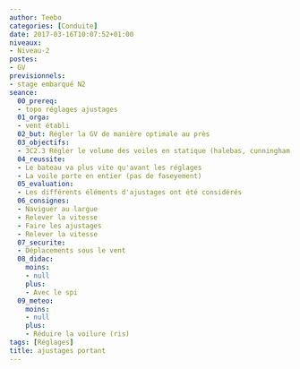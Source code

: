 ```yaml
---
author: Teebo
categories: [Conduite]
date: 2017-03-16T10:07:52+01:00
niveaux:
- Niveau-2
postes:
- GV
previsionnels:
- stage embarqué N2
seance:
  00_prereq:
  - topo réglages ajustages
  01_orga:
  - vent établi
  02_but: Régler la GV de manière optimale au près
  03_objectifs:
  - 3C2.3 Régler le volume des voiles en statique (halebas, cunningham, bordure, lattes)
  04_reussite:
  - Le bateau va plus vite qu'avant les réglages
  - La voile porte en entier (pas de faseyement)
  05_evaluation:
  - Les différents éléments d'ajustages ont été considérés
  06_consignes:
  - Naviguer au largue
  - Relever la vitesse
  - Faire les ajustages
  - Relever la vitesse
  07_securite:
  - Déplacements sous le vent
  08_didac:
    moins:
    - null
    plus:
    - Avec le spi
  09_meteo:
    moins:
    - null
    plus:
    - Réduire la voilure (ris)
tags: [Réglages]
title: ajustages portant
---
```

